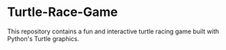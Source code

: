 # Turtle-Race-Game
This repository contains a fun and interactive turtle racing game built with Python's Turtle graphics. 
